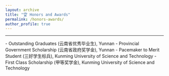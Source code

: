 ```yaml
---
layout: archive
title: "🏆 Honors and Awards"
permalink: /honors-awards/
author_profile: true
---
```

<hr>
- Outstanding Graduates (云南省优秀毕业生), Yunnan
- Provincial Government Scholarship (云南省政府奖学金), Yunnan
- Pacemaker to Merit Student (三好学生标兵), Kunming University of Science and Technology
- First Class Scholarship (甲等奖学金), Kunming University of Science and Technology